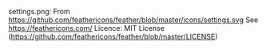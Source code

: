 settings.png:
  From https://github.com/feathericons/feather/blob/master/icons/settings.svg
  See https://feathericons.com/
  Licence: MIT License (https://github.com/feathericons/feather/blob/master/LICENSE)
